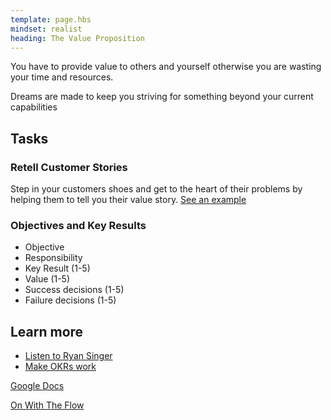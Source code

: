 ```yaml
---
template: page.hbs
mindset: realist
heading: The Value Proposition
---
```


You have to provide value to others and yourself otherwise you are wasting your time and resources.


Dreams are made to keep you striving for something beyond your current capabilities


## Tasks


### Retell Customer Stories

Step in your customers shoes and get to the heart of their problems by helping them to tell you their value story. [See an example](../a-customer-value-story)


### Objectives and Key Results


* Objective
* Responsibility  
* Key Result (1-5)
* Value (1-5)
* Success decisions (1-5) 
* Failure decisions (1-5)


## Learn more

* [Listen to Ryan Singer](http://drt.fm/ryan-singer/)
* [Make OKRs work](http://firstround.com/article/How-to-Make-OKRs-Actually-Work-at-Your-Startup)


<p class='u-textCenter'>
  <a class='u-linkBorderBottom' target='_blank' href='https://drive.google.com/#folders/0BzCKEVhwdQRsc2RBNUpHZldGVHc'>Google Docs</a>
</p>


<p class='u-textCenter u-paddingTl'>
  <a class='u-linkBorderBottom'  href='/#the-culture'>On With The Flow</a>
</p>
